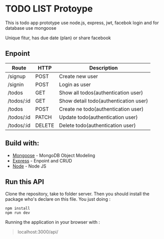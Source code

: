 # TODO LIST Protoype

This is todo app prototype use node.js, express, jwt, facebok login and for database use mongoose

Unique fitur, has due date (plan) or share facebook

## Enpoint

Route | HTTP | Description
------------ | ------------- | ------------
/signup | POST | Create new user
/signin | POST | Login as user
/todos | GET | Show all todos(authentication user)
/todos/:id | GET | Show detail todo(authentication user)
/todos | POST | Create ne todo(authentication user)
/todos/:id | PATCH | Update todo(authentication user)
/todos/:id | DELETE | Delete todo(authentication user)


## Build with:
* [Mongoose](http://mongoosejs.com) - MongoDB Object Modeling
* [Express](https://expressjs.com/) - Enpoint and CRUD
* [Node](https://nodejs.org/en/) - Node JS

## Run this API
Clone the repository, take to folder server. Then you should install the package who's declare on this file. You just doing :
```
npm install
npm run dev
```

Running the application in your browser with :
> localhost:3000/api/<endpoint>